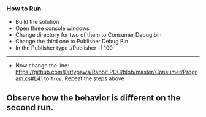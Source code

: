 ### How to Run

* Build the solution
* Open three console windows
* Change directory for two of them to Consumer Debug bin
* Change the third one to Publisher Debug Bin
* In the Publisher type ./Publisher -f 100

---

* Now change the line: https://github.com/Dirtypaws/Rabbit.POC/blob/master/Consumer/Program.cs#L41 to `True`. Repeat the steps above

## Observe how the behavior is different on the second run.